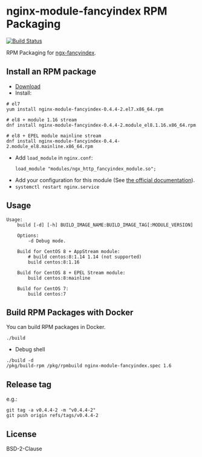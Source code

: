 # nginx-module-fancyindex RPM Packaging

[![Build Status](https://github.com/jfut/nginx-module-fancyindex-rpm/workflows/test/badge.svg?branch=master)](https://github.com/jfut/nginx-module-fancyindex-rpm/actions?query=workflow%3Atest)

RPM Packaging for [ngx-fancyindex](https://github.com/aperezdc/ngx-fancyindex).

## Install an RPM package

- [Download](https://github.com/jfut/nginx-module-fancyindex-rpm/releases)
- Install:

```
# el7
yum install nginx-module-fancyindex-0.4.4-2.el7.x86_64.rpm

# el8 + module 1.16 stream
dnf install nginx-module-fancyindex-0.4.4-2.module_el8.1.16.x86_64.rpm

# el8 + EPEL module mainline stream
dnf install nginx-module-fancyindex-0.4.4-2.module_el8.mainline.x86_64.rpm
```

- Add `load_module` in `nginx.conf`:
    ```
    load_module "modules/ngx_http_fancyindex_module.so";
    ```
- Add your configuration for this module (See [the official documentation](https://github.com/aperezdc/ngx-fancyindex)).
- `systemctl restart nginx.service`

## Usage

```
Usage:
    build [-d] [-h] BUILD_IMAGE_NAME:BUILD_IMAGE_TAG[:MODULE_VERSION]

    Options:
        -d Debug mode.

    Build for CentOS 8 + AppStream module:
        # build centos:8:1.14 1.14 (not supported)
        build centos:8:1.16

    Build for CentOS 8 + EPEL Stream module:
        build centos:8:mainline

    Build for CentOS 7:
        build centos:7
```

## Build RPM Packages with Docker

You can build RPM packages in Docker.

```
./build
```

- Debug shell

```
./build -d
/pkg/build-rpm /pkg/rpmbuild nginx-module-fancyindex.spec 1.6
```

## Release tag

e.g.:

```
git tag -a v0.4.4-2 -m "v0.4.4-2"
git push origin refs/tags/v0.4.4-2
```

## License

BSD-2-Clause

